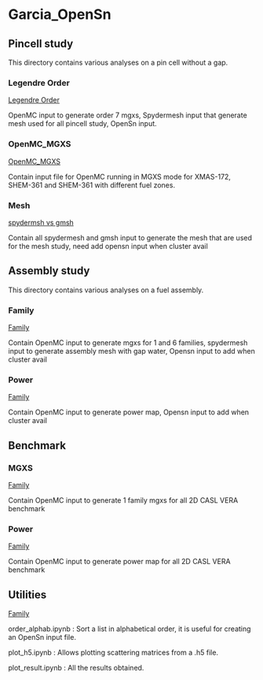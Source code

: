 # Garcia_OpenSn


## Pincell study

This directory contains various analyses on a pin cell without a gap.

### Legendre Order

[Legendre Order](./pincell_study/legendre)

OpenMC input to generate order 7 mgxs, 
Spydermesh input that generate mesh used for all pincell study,
OpenSn input.

### OpenMC_MGXS

[OpenMC_MGXS](./pincell_study/openmc_mgxs)

Contain input file for OpenMC running in MGXS mode for XMAS-172, SHEM-361 and SHEM-361 with different fuel zones.

### Mesh

[spydermsh vs gmsh](./pincell_study/mesh)

Contain all spydermesh and gmsh input to generate the mesh that are used for the mesh study,
need add opensn input when cluster avail


## Assembly study

This directory contains various analyses on a fuel assembly.

### Family

[Family](./assembly_study/family)

Contain OpenMC input to generate mgxs for 1 and 6 families,
spydermesh input to generate assembly mesh with gap water,
Opensn input to add when cluster avail

### Power

[Family](./assembly_study/family)

Contain OpenMC input to generate power map,
Opensn input to add when cluster avail

## Benchmark

### MGXS

[Family](./benchmark/mgxs)

Contain OpenMC input to generate 1 family mgxs for all 2D CASL VERA benchmark

### Power

[Family](./benchmark/power)

Contain OpenMC input to generate power map for all 2D CASL VERA benchmark

## Utilities

[Family](./utilities)

order_alphab.ipynb : Sort a list in alphabetical order, it is useful for creating an OpenSn input file.

plot_h5.ipynb : Allows plotting scattering matrices from a .h5 file.

plot_result.ipynb : All the results obtained.
































